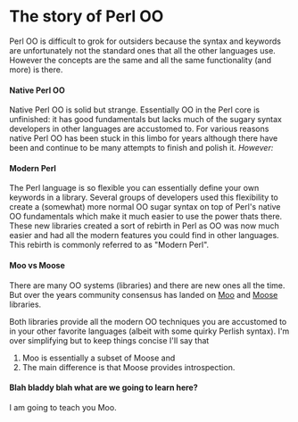 # The story of Perl OO

Perl OO is difficult to grok for outsiders because the syntax and keywords are
unfortunately not the standard ones that all the other languages use.  However
the concepts are the same and all the same functionality (and more) is there.

#### Native Perl OO
Native Perl OO is solid but strange.  Essentially OO in the Perl core is
unfinished: it has good fundamentals but lacks much of the sugary syntax
developers in other languages are accustomed to.  For various reasons native
Perl OO has been stuck in this limbo for years although there have been and
continue to be many attempts to finish and polish it.  *However:*

#### Modern Perl
The Perl language is so flexible you can essentially define your
own keywords in a library.  Several groups of developers used this
flexibility to create a (somewhat) more normal OO sugar syntax on top of Perl's
native OO fundamentals which make it much easier to use the power thats there.  
These new libraries created a sort of rebirth in Perl as OO was now much
easier and had all the modern features you could find in other languages.  This
rebirth is commonly referred to as "Modern Perl".

#### Moo vs Moose
There are many OO systems (libraries) and there are new ones all the time.  But
over the years community consensus has landed on
[Moo](https://metacpan.org/pod/Moo) and [Moose](https://metacpan.org/pod/Moose)
libraries.  

Both libraries provide all the modern OO techniques you are
accustomed to in your other favorite languages (albeit with some quirky Perlish
syntax).  I'm over simplifying but to keep things concise I'll say that

1. Moo is essentially a subset of Moose and 
2. The main difference is that Moose provides introspection. 

#### Blah bladdy blah what are we going to learn here?
I am going to teach you Moo.
